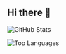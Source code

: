 ## Hi there 👋

![GitHub Stats](https://github-readme-stats.vercel.app/api?username=rhythmcache&show_icons=true&theme=dark)

![Top Languages](https://github-readme-stats.vercel.app/api/top-langs/?username=rhythmcache&layout=compact&theme=dark)

<!--
**rhythmcache/rhythmcache** is a ✨ _special_ ✨ repository because its `README.md` (this file) appears on your GitHub profile.

Here are some ideas to get you started:

- 🔭 I’m currently working on ...
- 🌱 I’m currently learning ...
- 👯 I’m looking to collaborate on ...
- 🤔 I’m looking for help with ...
- 💬 Ask me about ...
- 📫 How to reach me: ...
- 😄 Pronouns: ...
- ⚡ Fun fact: ...
-->
